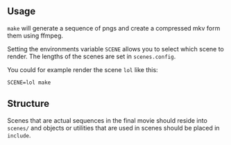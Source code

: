 ## Usage

`make` will generate a sequence of pngs and create a compressed mkv form them using ffmpeg.

Setting the environments variable `SCENE` allows you to select which scene to render.
The lengths of the scenes are set in `scenes.config`.

You could for example render the scene `lol` like this:

```
SCENE=lol make
```

## Structure
Scenes that are actual sequences in the final movie should reside into `scenes/` and objects or utilities that are used in scenes should be placed in `include`.
